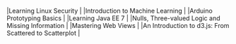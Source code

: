 
|Learning Linux Security                                                |
|Introduction to Machine Learning                                       |
|Arduino Prototyping Basics                                             |
|Learning Java EE 7                                                     |
|Nulls, Three-valued Logic and Missing Information                      |
|Mastering Web Views                                                    |
|An Introduction to d3.js: From Scattered to Scatterplot                |
